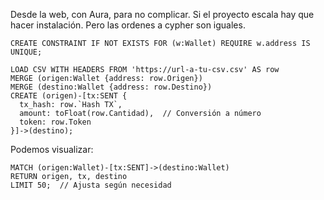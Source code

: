 Desde la web, con Aura, para no complicar. Si el proyecto escala hay que hacer instalación. Pero las ordenes a cypher son iguales.

```
CREATE CONSTRAINT IF NOT EXISTS FOR (w:Wallet) REQUIRE w.address IS UNIQUE;
```

```
LOAD CSV WITH HEADERS FROM 'https://url-a-tu-csv.csv' AS row
MERGE (origen:Wallet {address: row.Origen})
MERGE (destino:Wallet {address: row.Destino})
CREATE (origen)-[tx:SENT {
  tx_hash: row.`Hash TX`,
  amount: toFloat(row.Cantidad),  // Conversión a número
  token: row.Token
}]->(destino);
```

Podemos visualizar:

```
MATCH (origen:Wallet)-[tx:SENT]->(destino:Wallet)
RETURN origen, tx, destino
LIMIT 50;  // Ajusta según necesidad
```